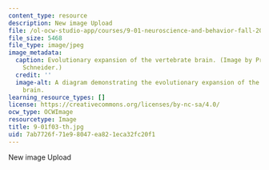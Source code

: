 ```yaml
---
content_type: resource
description: New image Upload
file: /ol-ocw-studio-app/courses/9-01-neuroscience-and-behavior-fall-2003/7ab7726f71e98047ea821eca32fc20f1_9-01f03-th.jpg
file_size: 5468
file_type: image/jpeg
image_metadata:
  caption: Evolutionary expansion of the vertebrate brain. (Image by Prof. Gerald
    Schneider.)
  credit: ''
  image-alt: A diagram demonstrating the evolutionary expansion of the vertebrate
    brain.
learning_resource_types: []
license: https://creativecommons.org/licenses/by-nc-sa/4.0/
ocw_type: OCWImage
resourcetype: Image
title: 9-01f03-th.jpg
uid: 7ab7726f-71e9-8047-ea82-1eca32fc20f1
---
```

New image Upload